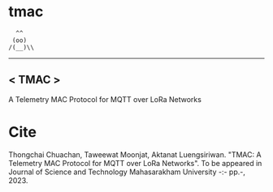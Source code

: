 # tmac
      ^^ 
     (oo) 
    /(__)\\ 
  ----------
  <  TMAC  >    
  ---------- 
A Telemetry MAC Protocol for MQTT over LoRa Networks


# Cite
Thongchai Chuachan, Taweewat Moonjat, Aktanat Luengsiriwan. "TMAC: A Telemetry MAC Protocol for MQTT over LoRa Networks". To be appeared in Journal of Science and Technology Mahasarakham University -:- pp.-, 2023.
